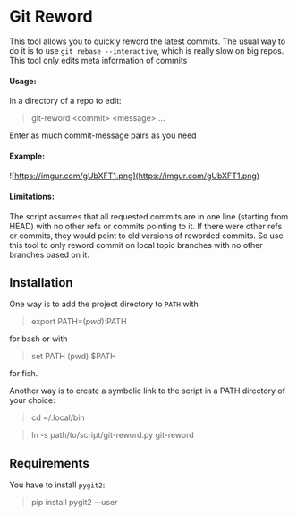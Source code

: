 # Git Reword

This tool allows you to quickly reword the latest commits. The usual way to do it is to use `git rebase --interactive`, which is really slow on big repos. This tool only edits meta information of commits

#### Usage:

In a directory of a repo to edit:

> git-reword &lt;commit&gt; &lt;message&gt; ...

Enter as much commit-message pairs as you need

#### Example:

![https://imgur.com/gUbXFT1.png](https://imgur.com/gUbXFT1.png)

#### Limitations:

The script assumes that all requested commits are in one line (starting from HEAD) with no other refs or commits pointing to it. If there were other refs or commits, they would point to old versions of reworded commits. So use this tool to only reword commit on local topic branches with no other branches based on it.


## Installation

One way is to add the project directory to `PATH` with

> export PATH=$(pwd):$PATH

for bash or with

> set PATH (pwd) $PATH

for fish.

Another way is to create a symbolic link to the script in a PATH directory of your choice:

> cd ~/.local/bin

> ln -s path/to/script/git-reword.py git-reword

## Requirements

You have to install `pygit2`:

> pip install pygit2 --user


